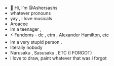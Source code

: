- 👋 Hi, I’m @Ashersashs
- whatever pronouns 
- yay , i love musicals 
- Aroacee 
- im a teenager , 
- ⚡ Fandoms - dc , etm , Alexander Hamilton, etc 
- im a very stupid person .
- literally nobody 
- Narusaku , Sasusaku , ETC (I FORGOT) 
- i love to draw, paint whatever that was i forgot 
<!---
Ashersashs/Ashersashs is a ✨ special ✨ repository because its `README.md` (this file) appears on your GitHub profile.
You can click the Preview link to take a look at your changes.
--->
